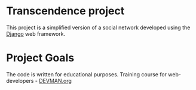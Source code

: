 # Transcendence project

This project is a simplified version of a social network developed using the [Django](https://www.djangoproject.com/) web framework.

# Project Goals

The code is written for educational purposes. Training course for web-developers - [DEVMAN.org](https://devman.org)
